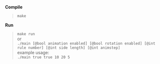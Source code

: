  **Compile**
> `make` <br />

**Run**

> `make run` <br />
> or <br />
> `./main [@bool animation enabled] [@bool rotation enabled] [@int rule number] [@int side length] [@int animstep]` <br />
> example usage: <br />
>  `./main true true 10 20 5` <br />
